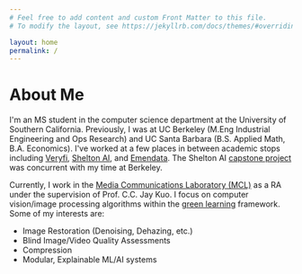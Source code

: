 ```yaml
---
# Feel free to add content and custom Front Matter to this file.
# To modify the layout, see https://jekyllrb.com/docs/themes/#overriding-theme-defaults

layout: home
permalink: /
---
```

<h1>About Me</h1>

I'm an MS student in the computer science department at the University of Southern California. Previously, I was 
at UC Berkeley (M.Eng Industrial Engineering and Ops Research) and UC Santa Barbara (B.S. Applied Math, B.A. Economics). I've worked 
at a few places in between academic stops including [Veryfi](https://www.veryfi.com), [Shelton AI](https://www.sheltonai.com/), and [Emendata](https://www.emendatallc.com/). The Shelton AI [capstone project](https://medium.com/berkeley-fung-institute/combining-superlative-ai-research-with-berkeleys-next-unicorn-ecaa1ee958a1) was concurrent with my time at Berkeley. 

Currently, I work in the [Media Communications Laboratory (MCL)](https://mcl.usc.edu/people/) as a RA under the supervision of Prof. C.C. Jay Kuo. I focus on computer vision/image processing algorithms within the [green learning](https://arxiv.org/abs/2210.00965) framework. Some of my interests are: 

- Image Restoration (Denoising, Dehazing, etc.)
- Blind Image/Video Quality Assessments
- Compression
- Modular, Explainable ML/AI systems 

